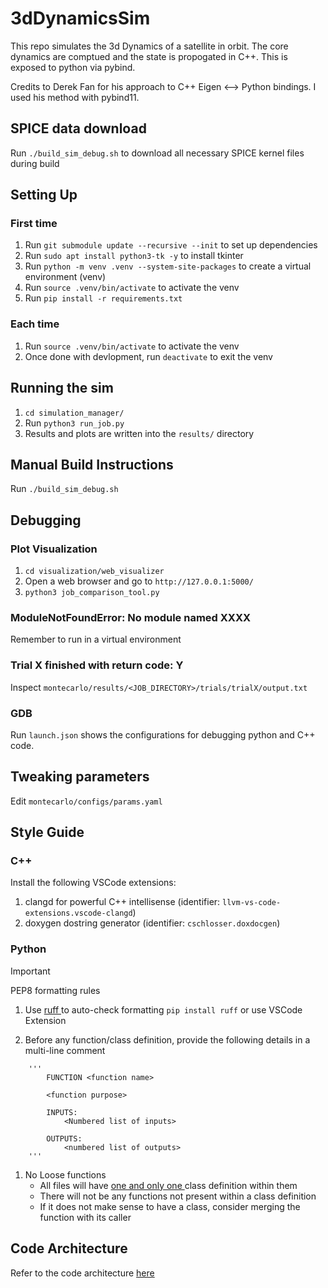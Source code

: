 # 3dDynamicsSim

This repo simulates the 3d Dynamics of a satellite in orbit. The core dynamics are comptued and the state is propogated in C++. This is exposed to python via pybind. 

Credits to Derek Fan for his approach to C++ Eigen <--> Python bindings. I used his method with pybind11. 

## SPICE data download
Run `./build_sim_debug.sh` to download all necessary SPICE kernel files during build

## Setting Up
### First time
1. Run `git submodule update --recursive --init` to set up dependencies
2. Run `sudo apt install python3-tk -y` to install tkinter
3. Run `python -m venv .venv --system-site-packages` to create a virtual environment (venv)
4. Run `source .venv/bin/activate` to activate the venv
5. Run `pip install -r requirements.txt`

### Each time
1. Run `source .venv/bin/activate` to activate the venv
2. Once done with devlopment, run `deactivate` to exit the venv

## Running the sim
1. `cd simulation_manager/`
2. Run `python3 run_job.py`
3. Results and plots are written into the `results/` directory
 
## Manual Build Instructions
Run `./build_sim_debug.sh`

## Debugging

### Plot Visualization
1. `cd visualization/web_visualizer`
2. Open a web browser and go to `http://127.0.0.1:5000/`
3. `python3 job_comparison_tool.py`

### ModuleNotFoundError: No module named XXXX
Remember to run in a virtual environment

### Trial X finished with return code: Y
Inspect `montecarlo/results/<JOB_DIRECTORY>/trials/trialX/output.txt` 

### GDB
Run `launch.json` shows the configurations for debugging python and C++ code.


## Tweaking parameters
Edit `montecarlo/configs/params.yaml`

## Style Guide
### C++
Install the following VSCode extensions:
1. clangd for powerful C++ intellisense (identifier: `llvm-vs-code-extensions.vscode-clangd`)
2. doxygen dostring generator (identifier: `cschlosser.doxdocgen`)

### Python
> [!IMPORTANT]
> PEP8 formatting rules

1. Use <u> ruff </u> to auto-check formatting
``` pip install ruff ``` or use VSCode Extension

1. Before any function/class definition, provide the following details in a multi-line comment
```
    '''
        FUNCTION <function name>

        <function purpose>
        
        INPUTS:
            <Numbered list of inputs>
            
        OUTPUTS:
            <numbered list of outputs>
    '''  
```

1. No Loose functions
    - All files will have <u> one and only one </u> class definition within them
    - There will not be any functions not present within a class definition
    - If it does not make sense to have a class, consider merging the function with its caller

## Code Architecture
Refer to the code architecture <a href="https://www.notion.so/Physics-Model-Simulation-Architecture-10648018d82a80d4a90ce8fb38b47777">here</a>
